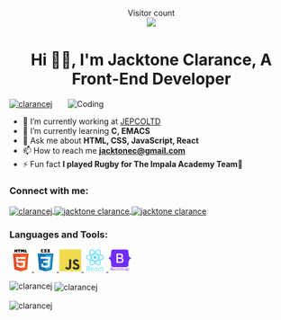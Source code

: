 <!-- ![MasterHead](https://www.careerguide.com/career/wp-content/uploads/2020/03/full-stack-development.gif) -->

<p align="center"> 
  Visitor count<br>
  <img src="https://profile-counter.glitch.me/omondi8399/count.svg" />
</p>

<h1 align="center">Hi 👋🏿, I'm Jacktone Clarance, A Front-End Developer</h1>

<img align="right" alt="Coding" width="400" src="https://cdn.dribbble.com/users/239755/screenshots/3019824/dave_coding_dribbble.gif">

<p align="left"> 
  <a href="https://twitter.com/clarancej" target="_blank">
    <img src="https://img.shields.io/twitter/follow/clarancej?logo=twitter&style=for-the-badge" alt="clarancej" />
  </a>
</p>

- 🔭 I’m currently working at [JEPCOLTD](https://jepcocleaning.co.ke/)
- 🌱 I’m currently learning **C, EMACS**
- 💬 Ask me about **HTML, CSS, JavaScript, React**
- 📫 How to reach me **jacktonec@gmail.com**
- ⚡ Fun fact **I played Rugby for The Impala Academy Team🏉**

<h3 align="left">Connect with me:</h3>
<p align="left">
  <a href="https://twitter.com/clarancej" target="_blank">
    <img align="center" src="https://raw.githubusercontent.com/rahuldkjain/github-profile-readme-generator/master/src/images/icons/Social/twitter.svg" alt="clarancej" height="30" width="40" />
  </a>
  <a href="https://linkedin.com/in/jacktone clarance" target="_blank">
    <img align="center" src="https://raw.githubusercontent.com/rahuldkjain/github-profile-readme-generator/master/src/images/icons/Social/linked-in-alt.svg" alt="jacktone clarance" height="30" width="40" />
  </a>
  <a href="https://instagram.com/jacktone clarance" target="_blank">
    <img align="center" src="https://raw.githubusercontent.com/rahuldkjain/github-profile-readme-generator/master/src/images/icons/Social/instagram.svg" alt="jacktone clarance" height="30" width="40" />
  </a>
</p>

<h3 align="left">Languages and Tools:</h3>
<p align="left">
  <a href="https://developer.mozilla.org/en-US/docs/Web/HTML" target="_blank" rel="noreferrer">
    <img src="https://raw.githubusercontent.com/devicons/devicon/master/icons/html5/html5-original-wordmark.svg" alt="html5" width="40" height="40"/>
  </a> 
  <a href="https://www.w3schools.com/css/" target="_blank" rel="noreferrer">
    <img src="https://raw.githubusercontent.com/devicons/devicon/master/icons/css3/css3-original-wordmark.svg" alt="css3" width="40" height="40"/>
  </a> 
  <a href="https://developer.mozilla.org/en-US/docs/Web/JavaScript" target="_blank" rel="noreferrer">
    <img src="https://raw.githubusercontent.com/devicons/devicon/master/icons/javascript/javascript-original.svg" alt="javascript" width="40" height="40"/>
  </a> 
  <a href="https://reactjs.org/" target="_blank" rel="noreferrer">
    <img src="https://raw.githubusercontent.com/devicons/devicon/master/icons/react/react-original-wordmark.svg" alt="react" width="40" height="40"/>
  </a> 
  <a href="https://getbootstrap.com" target="_blank" rel="noreferrer">
    <img src="https://raw.githubusercontent.com/devicons/devicon/master/icons/bootstrap/bootstrap-plain-wordmark.svg" alt="bootstrap" width="40" height="40"/>
  </a>
</p>

<p><img align="left" src="https://github-readme-stats.vercel.app/api/top-langs?username=clarancej&show_icons=true&locale=en&layout=compact" alt="clarancej" /></p>

<p>&nbsp;<img align="center" src="https://github-readme-stats.vercel.app/api?username=clarancej&show_icons=true&locale=en" alt="clarancej" /></p>

<p><img align="center" src="https://github-readme-streak-stats.herokuapp.com/?user=clarancej&" alt="clarancej" /></p>

